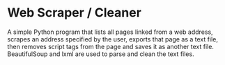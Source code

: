 # Web Scraper / Cleaner
A simple Python program that lists all pages linked from a web address, scrapes an address specified by the user, exports that page as a text file, then removes script tags from the page and saves it as another text file. BeautifulSoup and lxml are used to parse and clean the text files.
